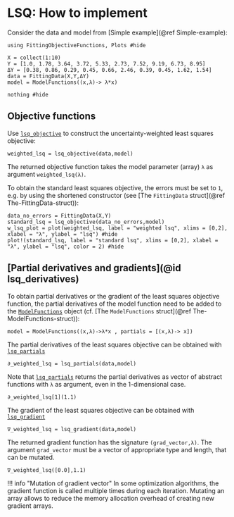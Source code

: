 # LSQ: How to implement

Consider the data and model from [Simple example](@ref Simple-example):
```@example 1
using FittingObjectiveFunctions, Plots #hide

X = collect(1:10)
Y = [1.0, 1.78, 3.64, 3.72, 5.33, 2.73, 7.52, 9.19, 6.73, 8.95]
ΔY = [0.38, 0.86, 0.29, 0.45, 0.66, 2.46, 0.39, 0.45, 1.62, 1.54]
data = FittingData(X,Y,ΔY)
model = ModelFunctions((x,λ)-> λ*x)

nothing #hide
```

## Objective functions

Use [`lsq_objective`](@ref) to construct the uncertainty-weighted least squares objective: 
```@example 1
weighted_lsq = lsq_objective(data,model)
```
The returned objective function takes the model parameter (array) `λ` as argument `weighted_lsq(λ)`.

To obtain the standard least squares objective, the errors must be set to `1`, e.g. by using the shortened constructor (see [The `FittingData` struct](@ref The-FittingData-struct)):

``` @example 1
data_no_errors = FittingData(X,Y)
standard_lsq = lsq_objective(data_no_errors,model)
w_lsq_plot = plot(weighted_lsq, label = "weighted lsq", xlims = [0,2], xlabel = "λ", ylabel = "lsq") #hide
plot!(standard_lsq, label = "standard lsq", xlims = [0,2], xlabel = "λ", ylabel = "lsq", color = 2) #hide
```


## [Partial derivatives and gradients](@id lsq_derivatives)

To obtain partial derivatives or the gradient of the least squares objective function, the partial derivatives of the model function need to be added to the [`ModelFunctions`](@ref) object (cf. [The `ModelFunctions` struct](@ref The-ModelFunctions-struct)):

``` @example 1
model = ModelFunctions((x,λ)->λ*x , partials = [(x,λ)-> x])
```

The partial derivatives of the least squares objective can be obtained with [`lsq_partials`](@ref)
``` @example 1
∂_weighted_lsq = lsq_partials(data,model)
```
Note that [`lsq_partials`](@ref) returns the partial derivatives as vector of abstract functions with `λ` as argument, even in the 1-dimensional case.

``` @example 1
∂_weighted_lsq[1](1.1)
```

The gradient of the least squares objective can be obtained with [`lsq_gradient`](@ref)
``` @example 1
∇_weighted_lsq = lsq_gradient(data,model) 
```
The returned gradient function has the signature `(grad_vector,λ)`. The argument `grad_vector` must be a vector of appropriate type and length, that can be mutated.
``` @example 1
∇_weighted_lsq([0.0],1.1) 
```

!!! info "Mutation of gradient vector"
	In some optimization algorithms, the gradient function is called multiple times during each iteration. Mutating an array allows to reduce the memory allocation overhead of creating new gradient arrays.
